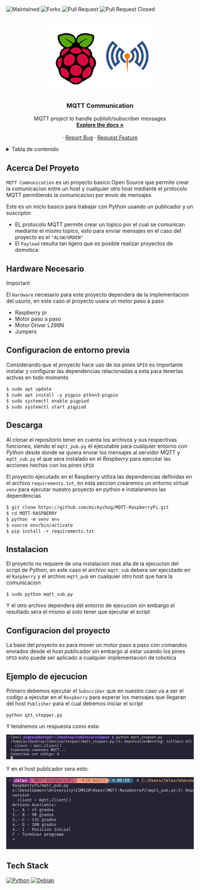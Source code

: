 <a name="readme-top"></a>
![Maintained][Maintained-shield]
![Forks][Forks-shield]
![Pull Request][PullRequest-shield]
![Pull Request Closed][PullRequestclosed-shield]

<!-- PROJECT LOGO -->
<br />
<div align="center">
  <a href="https://github.com/mickychog/MQTT-RaspberryPi">
    <img src="assets/rasp.png" alt="Logo" width="275" height="183">
  </a>

<h3 align="center">MQTT Communication</h3>

  <p align="center">
    MQTT project to handle publish/subscriber messages
    <br />
    <a href="https://github.com/mickychog/MQTT-RaspberryPi/blob/main/README.md"><strong>Explore the docs »</strong></a>
    <br />
    <br />
    ·
    <a href="https://github.com/mickychog/MQTT-RaspberryPi/issues">Report Bug</a>
    ·
    <a href="https://github.com/mickychog/MQTT-RaspberryPi/issues">Request Feature</a>
  </p>
</div>

<!-- TABLE OF CONTENTS -->
<details>
  <summary>Tabla de contenido</summary>
  <ol>
    <li>
      <a href="#acerca-del-proyeto">Acerca Del Proyeto</a>
    </li>
    <li><a href="#hardware-necesario">Hardware Necesario</a></li>
    <li><a href="#configuracion-de-entorno">Configuracion de entorno</a></li>
    <li>
      <a href="#descarga">Descarga</a>
    </li>
    <li><a href="#instalacion">Instalacion</a></li>
    <li><a href="#configuracion-del-proyecto">Configuracion del proyecto</li>
    <li><a href="#tech-stack">Tech Stack</a></li>
  </ol>
</details>

## Acerca Del Proyeto

`MQTT Communication` es un proyecto basico Open Source que permite crear la comunicacion entre un host y cualquier otro host mediante el protocolo MQTT permitiendo la comunicacion por envio de mensajes.

Este es un inicio basico para trabajar con Python usando un publicador y un suscriptor

- EL protocolo MQTT permite crear un topico por el cual se comunican mediante el mismo topico, esto para enviar mensajes en el caso del proyecto es el `"ALSW/ORDEN"`
- El `Payload` resulta tan ligero que es posible realizar proyectos de domotica

## Hardware Necesario

> [!IMPORTANT]
> El `Hardware` necesario para este proyecto dependera de la implementacion del usurio, en este caso el proyecto usara un motor paso a paso

- Raspberry pi
- Motor paso a paso
- Motor Driver L298N
- Jumpers

## Configuracion de entorno previa

Considerando que el proyecto hace uso de los pines `GPIO` es importante instalar y configurar las dependencias relacionadas a esta para tenerlas activas en todo momento

```
$ sudo apt update
$ sudo apt install -y pigpio pthon3-pigpio
$ sudo systemctl enable pigpiod
$ sudo systemctl start pigpiod
```

## Descarga

Al clonar el repositorio tener en cuenta los archivos y sus respectivas funciones, siendo el `mqtt_pub.py` el ejecutable para cualquier entorno con _Python_ desde donde se quiera enviar los mensajes al servidor MQTT y `mqtt_sub.py` el que sera instalado en el _Raspberry_ para ejecutar las acciones hechas con los pines `GPIO`

El proyecto ejecutado en el Raspberry utiliza las dependencias definidas en el archivo `requirements.txt`, en esta seccion crearemos un entorno virtual `venv` para ejecutar nuestro proyecto en python e instalaremos las dependencias

```
$ git clone https://github.com/mickychog/MQTT-RaspberryPi.git
$ cd MQTT-RASPBERRY
$ python -m venv env
$ source env/bin/activate
$ pip install -r requirements.txt
```

## Instalacion

El proyecto no requiere de una instalacion mas alla de la ejecucion del script de Python, en este caso el archivo `mqtt_sub` debera ser ejecutado en el `Raspberry` y el archivo `mqtt_pub` en cualquier otro host que hara la comunicacion

```
$ sudo python mqtt_sub.py
```

Y el otro archivo dependera del entorno de ejecucion sin embargo el resultado sera el mismo al solo tener que ejecutar el script

## Configuracion del proyecto

La base del proyecto es para mover un motor paso a paso con comandos enviados desde el host publicador sin embargo al estar usando los pines `GPIO` esto puede ser aplicado a cualquier implementacion de robotica

## Ejemplo de ejecucion

Primero debemos ejecutar el `Subscriber` que en nuestro caso va a ser el codigo a ejecutar en el `Raspberry` para esperar los mensajes que llegaran del host `Publisher` para el cual debemos iniciar el script

```
python qtt_stepper.py
```

Y tendremos un respuesta como esta:

<img src="assets/test1.png" alt="video-demo"/>

Y en el host publicador sera esto:

<img src="assets/test2.png" alt="video-demo"/>

## Tech Stack

[![Python](https://img.shields.io/badge/Python-3776AB?logo=python&logoColor=fff)](https://www.python.org/)
[![Debian](https://img.shields.io/badge/Debian-A81D33?logo=debian&logoColor=fff)]()

[Maintained-shield]: https://img.shields.io/badge/Maintained%3F-yes-green.svg
[Forks-shield]: https://img.shields.io/github/forks/mickychog/MQTT-RaspberryPi.svg
[PullRequest-shield]: https://img.shields.io/github/issues-pr/mickychog/MQTT-RaspberryPi.svg
[PullRequestclosed-shield]: https://img.shields.io/github/issues-pr-closed/mickychog/MQTT-RaspberryPi.svg
[Java]: https://img.shields.io/badge/Java-ED8B00?style=for-the-badge&logo=openjdk&logoColor=white
[Java-url]: https://www.java.com/es/
[IntelliJ]: https://img.shields.io/badge/Intellij%20Idea-000?logo=intellij-idea&style=for-the-badge
[IntelliJ-url]: https://www.jetbrains.com/idea/
[Git]: https://img.shields.io/badge/GIT-E44C30?style=for-the-badge&logo=git&logoColor=white
[Git-url]: https://git-scm.com/
[Powershell]: https://img.shields.io/badge/powershell-5391FE?style=for-the-badge&logo=powershell&logoColor=white
[Powershell-url]: https://www.microsoft.com/store/productId/9MZ1SNWT0N5D?ocid=pdpshare
[Github]: https://img.shields.io/badge/GitHub-100000?style=for-the-badge&logo=github&logoColor=white
[Github-url]: https://github.com/
